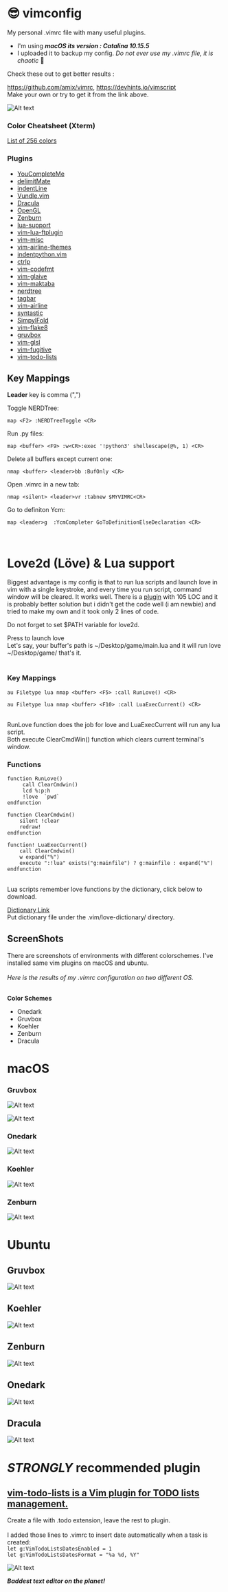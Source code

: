 # :sunglasses:	 vimconfig 
My personal .vimrc file with many useful plugins. <br>
 * I'm using _**macOS its version : Catalina 10.15.5**_ <br>
 * I uploaded it to backup my config. _Do not ever use my .vimrc file, it is chaotic_ :exploding_head:	

Check these out to get better results : <br> 

https://github.com/amix/vimrc,
https://devhints.io/vimscript <br>
Make your own or try to get it from the link above.

![Alt text](pngs/macOS/Screen%20Shot%20Latest.png
"vim-unity-lua-love2d-main")

### Color Cheatsheet (Xterm)
[List of 256 colors](https://jonasjacek.github.io/colors/) <br>

###  Plugins 

* [YouCompleteMe](https://github.com/ycm-core/YouCompleteMe) <br> 
* [delimitMate](https://github.com/Raimondi/delimitMate) <br>
* [indentLine](https://github.com/Yggdroot/indentLine) <br>
* [Vundle.vim](https://github.com/VundleVim/Vundle.vim) <br>
* [Dracula](https://github.com/dracula/vim)
* [OpenGL](https://github.com/beyondmarc/opengl.vim)
* [Zenburn](https://github.com/jnurmine/Zenburn)
* [lua-support](https://github.com/wolfgangmehner/lua-support)
* [vim-lua-ftplugin](https://github.com/xolox/vim-lua-ftplugin)
* [vim-misc](https://github.com/xolox/vim-misc)
* [vim-airline-themes](https://github.com/vim-airline/vim-airline-themes)
* [indentpython.vim](https://github.com/vim-scripts/indentpython.vim)
* [ctrlp](https://github.com/kien/ctrlp.vim)
* [vim-codefmt](https://github.com/google/vim-codefmt) <br>
* [vim-glaive](https://github.com/google/vim-glaive) <br>
* [vim-maktaba](https://github.com/google/vim-maktaba) <br>
* [nerdtree](https://github.com/preservim/nerdtree) <br>
* [tagbar](https://github.com/majutsushi/tagbar) <br>
* [vim-airline](https://github.com/vim-airline/vim-airline) <br>
* [syntastic](https://github.com/vim-airline/vim-airline) <br>
* [SimpylFold](https://github.com/tmhedberg/SimpylFold) <br>
* [vim-flake8](https://github.com/nvie/vim-flake8) <br>
* [gruvbox](https://github.com/morhetz/gruvbox) <br>
* [vim-glsl](https://github.com/tikhomirov/vim-glsl) <br>
* [vim-fugitive](https://github.com/tpope/vim-fugitive) <br>
* [vim-todo-lists](https://github.com/aserebryakov/vim-todo-lists) <br>


## Key Mappings
**Leader** key is comma (",")

<F2> Toggle NERDTree: <br>
```vim
map <F2> :NERDTreeToggle <CR>
```
  
<F9> Run .py files: <br>
```vim
map <buffer> <F9> :w<CR>:exec '!python3' shellescape(@%, 1) <CR>
```

Delete all buffers except current one: <br>
```vim
nmap <buffer> <leader>bb :BufOnly <CR>
```

Open .vimrc in a new tab: <br>
```vim
nmap <silent> <leader>vr :tabnew $MYVIMRC<CR>
```

Go to definiton Ycm:
```vim 
map <leader>g  :YcmCompleter GoToDefinitionElseDeclaration <CR>
```

<br>

# Love2d (Löve) & Lua support
Biggest advantage is my config is that to run lua scripts and launch love in vim with a single keystroke, and 
every time you run script, command window will be cleared. It works well.
There is a [plugin](https://gist.github.com/davisdude/0f46c9c00917fc5c53bb) with 105 LOC
and it is probably better solution but i didn't get the code well (i am newbie) 
and tried to make my own and it took only 2 lines of code. 

Do not forget to set $PATH variable for love2d.

Press <F5> to launch love <br>
Let's say, your buffer's path is ~/Desktop/game/main.lua
and it will run love ~/Desktop/game/ 
that's it.
 <br>
  <br>

### Key Mappings

```vim
au Filetype lua nmap <buffer> <F5> :call RunLove() <CR>
``` 
```vim
au Filetype lua nmap <buffer> <F10> :call LuaExecCurrent() <CR>
``` 

<br> RunLove function does the job for love and LuaExecCurrent will run any lua script. <br>
 Both execute ClearCmdWin() function which clears current terminal's window.

### Functions
```vim
function RunLove()
     call ClearCmdwin()
     lcd %:p:h
     !love  `pwd` 
endfunction
```
```vim
function ClearCmdwin()
    silent !clear
    redraw!
endfunction
```
```vim
function! LuaExecCurrent()
    call ClearCmdwin() 
    w expand("%")
    execute ":!lua" exists("g:mainfile") ? g:mainfile : expand("%")
endfunction

```
<br>Lua scripts remember love functions by the dictionary, click below to download. <br>

[Dictionary Link](https://raw.githubusercontent.com/josefnpat/dotfiles/master/config/vim/vim/love-dictionary/love.dict)
<br>
Put dictionary file under the .vim/love-dictionary/ directory.

## ScreenShots

There are screenshots of environments with different colorschemes. I've installed same vim plugins on macOS and ubuntu. <br>
<br> *Here is the results of my .vimrc configuration on two different OS.*

<br> **Color Schemes** <br>
* Onedark
* Gruvbox
* Koehler
* Zenburn
* Dracula

# macOS

### Gruvbox

 ![Alt text](pngs/macOS/Screen%20Shot%20Gruvbox%20Single%202020-06-27%20at%20Latest.png
 "vim-gruvbox-single")

 ![Alt text](pngs/macOS/Screen%20Shot%20Gruvbox%20Split%20Windows%202020-06-27%20at%20Latest.png 
 "vim-gruvbox-splitw")

### Onedark

![Alt text](pngs/macOS/Screen%20Shot%20OneDark%20Single(VISUAL)%202020%20at%20Latest.png
 "vim-onedark-single")

### Koehler
 
 ![Alt text](pngs/macOS/Screen%20Shot%20Koehler%20Single%20Latest%20at%20Latest.png
 "vim-koehler-single")

### Zenburn

![Alt text](pngs/macOS/Screen%20Shot%20Zenburn%20Single%202020-06-27%20at%20Latest.png
"vim-zenburn-single")

# Ubuntu

## Gruvbox

![Alt text](pngs/ubuntu/Screenshot%20from%20linux(0).png
"linux0")

## Koehler

![Alt text](pngs/ubuntu/Screenshot%20from%20linux(1).png
"linux0")

## Zenburn

![Alt text](pngs/ubuntu/Screenshot%20from%20linux(2).png
"linux0")

## Onedark
![Alt text](pngs/ubuntu/Screenshot%20from%20linux(3).png
"linux0")

## Dracula
![Alt text](pngs/ubuntu/Screenshot%20from%20linux(4).png
"linux0")


# *STRONGLY* recommended plugin 
##  [vim-todo-lists is a Vim plugin for TODO lists management.](https://github.com/aserebryakov/vim-todo-lists)
Create a file with .todo extension, leave the rest to plugin. <br>
<br>I added those lines to .vimrc to insert date automatically when a task is created:<br>
`let g:VimTodoListsDatesEnabled = 1` <br>
`let g:VimTodoListsDatesFormat = "%a %d, %Y"`

![Alt text](pngs/macOS/main/Screen%20Shot%20todo%20at%20Latest.png
"vim-todo-main")

***Baddest text editor on the planet!***


